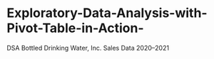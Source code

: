 # Exploratory-Data-Analysis-with-Pivot-Table-in-Action-
DSA Bottled Drinking Water, Inc. Sales Data 2020–2021
